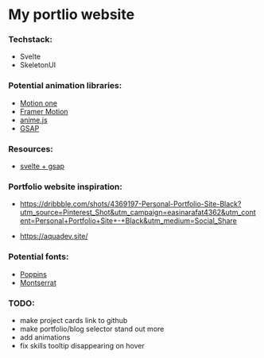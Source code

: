 # My portlio website

### Techstack:
 * Svelte
 * SkeletonUI

### Potential animation libraries:
 * [Motion one](https://motion.dev/)
 * [Framer Motion](https://www.framer.com/motion/)
 * [anime.js](https://animejs.com/)
 * [GSAP](https://gsap.com/)

### Resources:
 * [svelte + gsap](https://www.youtube.com/results?search_query=svelte+gsap)

### Portfolio website inspiration:
 * https://dribbble.com/shots/4369197-Personal-Portfolio-Site-Black?utm_source=Pinterest_Shot&utm_campaign=easinarafat4362&utm_content=Personal+Portfolio+Site+-+Black&utm_medium=Social_Share

 * https://aquadev.site/

### Potential fonts:
 * [Poppins](https://fonts.google.com/specimen/Poppins)
 * [Montserrat](https://fonts.google.com/specimen/Montserrat)



### TODO:
 * make project cards link to github
 * make portfolio/blog selector stand out more
 * add animations
 * fix skills tooltip disappearing on hover